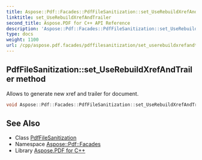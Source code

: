 ```yaml
---
title: Aspose::Pdf::Facades::PdfFileSanitization::set_UseRebuildXrefAndTrailer method
linktitle: set_UseRebuildXrefAndTrailer
second_title: Aspose.PDF for C++ API Reference
description: 'Aspose::Pdf::Facades::PdfFileSanitization::set_UseRebuildXrefAndTrailer method. Allows to generate new xref and trailer for document in C++.'
type: docs
weight: 1100
url: /cpp/aspose.pdf.facades/pdffilesanitization/set_userebuildxrefandtrailer/
---
```

## PdfFileSanitization::set_UseRebuildXrefAndTrailer method


Allows to generate new xref and trailer for document.

```cpp
void Aspose::Pdf::Facades::PdfFileSanitization::set_UseRebuildXrefAndTrailer(bool value)
```

## See Also

* Class [PdfFileSanitization](../)
* Namespace [Aspose::Pdf::Facades](../../)
* Library [Aspose.PDF for C++](../../../)
